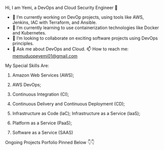 Hi, I am Yemi, a DevOps and Cloud Security Engineer 👋

- 🔭 I’m currently working on DevOp projects, using tools like AWS, Jenkins, IAC with Terraform, and Ansible.
- 🌱 I’m currently learning to use containerization technologies like Docker and Kubernetes.
- 👯 I’m looking to collaborate on exciting software projects using DevOps principles.
- 💬 Ask me about DevOps and Cloud.
📫 How to reach me: memuduopeyemi01@gmail.com

My Special Skills Are:

  1. Amazon Web Services (AWS);

  2. AWS DevOps;

  3. Continuous Integration (CI);

  4. Continuous Delivery and Continuous Deployment (CD);

  5. Infrastructure as Code (laC); Infrastructure as a Service (laaS);

  6. Platform as a Service (PaaS);

  7. Software as a Service (SAAS)

Ongoing Projects Porfolio Pinned Below 👇👇
